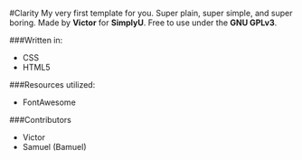 #Clarity
My very first template for you. Super plain, super simple, and super boring. Made by **Victor** for **SimplyU**. Free to 
use under the **GNU GPLv3**.

###Written in:
- CSS
- HTML5

###Resources utilized:
- FontAwesome

###Contributors
- Victor
- Samuel (Bamuel)